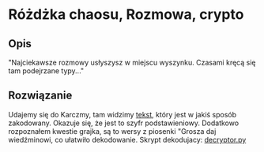 # Różdżka chaosu, Rozmowa, crypto

## Opis
"Najciekawsze rozmowy usłyszysz w miejscu wyszynku. Czasami kręcą się tam podejrzane typy..."

## Rozwiązanie

Udajemy się do Karczmy, tam widzimy [tekst](./rozmowa.txt), który jest w jakiś sposób zakodowany. Okazuje się, że jest to szyfr podstawieniowy. Dodatkowo rozpoznałem kwestie grajka, są to wersy z piosenki "Grosza daj wiedźminowi, co ułatwiło dekodowanie. Skrypt dekodujacy: [decryptor.py](./decryptor.py)
